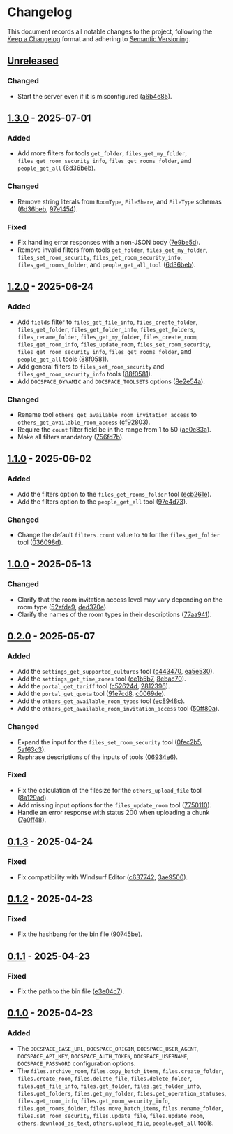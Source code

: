 # Changelog

This document records all notable changes to the project, following the [Keep a Changelog] format and adhering to [Semantic Versioning].

## [Unreleased]

<!-- There are no noticeable changes in version [unreleased]. -->

### Changed

- Start the server even if it is misconfigured ([a6b4e85]).

## [1.3.0] - 2025-07-01

### Added

- Add more filters for tools `get_folder`, `files_get_my_folder`, `files_get_room_security_info`, `files_get_rooms_folder`, and `people_get_all` ([6d36beb]).

### Changed

- Remove string literals from `RoomType`, `FileShare`, and `FileType` schemas ([6d36beb], [97e1454]).

### Fixed

- Fix handling error responses with a non-JSON body ([7e9be5d]).
- Remove invalid filters from tools `get_folder`, `files_get_my_folder`, `files_set_room_security`, `files_get_room_security_info`, `files_get_rooms_folder`, and `people_get_all_tool` ([6d36beb]).

## [1.2.0] - 2025-06-24

### Added

- Add `fields` filter to `files_get_file_info`, `files_create_folder`, `files_get_folder`, `files_get_folder_info`, `files_get_folders`, `files_rename_folder`, `files_get_my_folder`, `files_create_room`, `files_get_room_info`, `files_update_room`, `files_set_room_security`, `files_get_room_security_info`, `files_get_rooms_folder`, and `people_get_all` tools ([88f0581]).
- Add general filters to `files_set_room_security` and `files_get_room_security_info` tools ([88f0581]).
- Add `DOCSPACE_DYNAMIC` and `DOCSPACE_TOOLSETS` options ([8e2e54a]).

### Changed

- Rename tool `others_get_available_room_invitation_access` to `others_get_available_room_access` ([cf92803]).
- Require the `count` filter field be in the range from 1 to 50 ([ae0c83a]).
- Make all filters mandatory ([756fd7b]).

## [1.1.0] - 2025-06-02

### Added

- Add the filters option to the `files_get_rooms_folder` tool ([ecb261e]).
- Add the filters option to the `people_get_all` tool ([97e4d73]).

### Changed

- Change the default `filters.count` value to `30` for the `files_get_folder` tool ([036098d]).

## [1.0.0] - 2025-05-13

### Changed

- Clarify that the room invitation access level may vary depending on the room type ([52afde9], [ded370e]).
- Clarify the names of the room types in their descriptions ([77aa941]).

## [0.2.0] - 2025-05-07

### Added

- Add the `settings_get_supported_cultures` tool ([c443470], [ea5e530]).
- Add the `settings_get_time_zones` tool ([ce1b5b7], [8ebac70]).
- Add the `portal_get_tariff` tool ([c52624d], [2812396]).
- Add the `portal_get_quota` tool ([91e7cd8], [c0069de]).
- Add the `others_get_available_room_types` tool ([ec8948c]).
- Add the `others_get_available_room_invitation_access` tool ([50ff80a]).

### Changed

- Expand the input for the `files_set_room_security` tool ([0fec2b5], [5af63c3]).
- Rephrase descriptions of the inputs of tools ([06934e6]).

### Fixed

- Fix the calculation of the filesize for the `others_upload_file` tool ([8a129ad]).
- Add missing input options for the `files_update_room` tool ([7750110]).
- Handle an error response with status 200 when uploading a chunk ([7e0ff48]).

## [0.1.3] - 2025-04-24

### Fixed

- Fix compatibility with Windsurf Editor ([c637742], [3ae9500]).

## [0.1.2] - 2025-04-23

### Fixed

- Fix the hashbang for the bin file ([90745be]).

## [0.1.1] - 2025-04-23

### Fixed

- Fix the path to the bin file ([e3e04c7]).

## [0.1.0] - 2025-04-23

### Added

- The `DOCSPACE_BASE_URL`, `DOCSPACE_ORIGIN`, `DOCSPACE_USER_AGENT`, `DOCSPACE_API_KEY`, `DOCSPACE_AUTH_TOKEN`, `DOCSPACE_USERNAME`, `DOCSPACE_PASSWORD` configuration options.
- The `files.archive_room`, `files.copy_batch_items`, `files.create_folder`, `files.create_room`, `files.delete_file`, `files.delete_folder`, `files.get_file_info`, `files.get_folder`, `files.get_folder_info`, `files.get_folders`, `files.get_my_folder`, `files.get_operation_statuses`, `files.get_room_info`, `files.get_room_security_info`, `files.get_rooms_folder`, `files.move_batch_items`, `files.rename_folder`, `files.set_room_security`, `files.update_file`, `files.update_room`, `others.download_as_text`, `others.upload_file`, `people.get_all` tools.

<!-- Footnotes -->

[Keep a Changelog]: https://keepachangelog.com/en/1.1.0/
[Semantic Versioning]: https://semver.org/spec/v2.0.0.html

[Unreleased]: https://github.com/onlyoffice/docspace-mcp/compare/v1.3.0...HEAD/
[1.3.0]: https://github.com/onlyoffice/docspace-mcp/compare/v1.2.0...v1.3.0/
[1.2.0]: https://github.com/onlyoffice/docspace-mcp/compare/v1.1.0...v1.2.0/
[1.1.0]: https://github.com/onlyoffice/docspace-mcp/compare/v1.0.0...v1.1.0/
[1.0.0]: https://github.com/onlyoffice/docspace-mcp/compare/v0.2.0...v1.0.0/
[0.2.0]: https://github.com/onlyoffice/docspace-mcp/compare/v0.1.3...v0.2.0/
[0.1.3]: https://github.com/onlyoffice/docspace-mcp/compare/v0.1.2...v0.1.3/
[0.1.2]: https://github.com/onlyoffice/docspace-mcp/compare/v0.1.1...v0.1.2/
[0.1.1]: https://github.com/onlyoffice/docspace-mcp/compare/v0.1.0...v0.1.1/
[0.1.0]: https://github.com/onlyoffice/docspace-mcp/releases/tag/v0.1.0/

[a6b4e85]: https://github.com/onlyoffice/docspace-mcp/commit/a6b4e852d39d9247fd71843dc0fe7d374d78dde3/
[97e1454]: https://github.com/onlyoffice/docspace-mcp/commit/97e1454d28425b5549e4e0c7562d19e2136919c7/
[7e9be5d]: https://github.com/onlyoffice/docspace-mcp/commit/7e9be5dd0fc59c9dca2964a9588db914d020472c/
[6d36beb]: https://github.com/onlyoffice/docspace-mcp/commit/6d36beb94176e45acba35bd660e37294fc0fe22a/
[756fd7b]: https://github.com/onlyoffice/docspace-mcp/commit/756fd7bb8b97f6d0721b369fbcd265efe1a3686c/
[8e2e54a]: https://github.com/onlyoffice/docspace-mcp/commit/8e2e54a3f67647ea844047e90be189714baf677d/
[ae0c83a]: https://github.com/onlyoffice/docspace-mcp/commit/ae0c83aa87de4db1cf539547b866d656831eae94/
[88f0581]: https://github.com/onlyoffice/docspace-mcp/commit/88f058197e951b5451fb33378c5afed8164ff696/
[cf92803]: https://github.com/onlyoffice/docspace-mcp/commit/cf92803be37618cfef7bd1a313411ce775ea3cea/
[036098d]: https://github.com/onlyoffice/docspace-mcp/commit/036098db62ab4c4b29ab5e0b40c34ef1ced4efaa/
[97e4d73]: https://github.com/onlyoffice/docspace-mcp/commit/97e4d73bf6a740939e7b2223414ef82c45d4f8f0/
[ecb261e]: https://github.com/onlyoffice/docspace-mcp/commit/ecb261e0072f80bd6f989b813cc5f2823ac16c5d/
[77aa941]: https://github.com/onlyoffice/docspace-mcp/commit/77aa941cf0240d547d5c18a06dc26e26418313aa/
[ded370e]: https://github.com/onlyoffice/docspace-mcp/commit/ded370eb903008e6b8311d1e08604abe6ced464f/
[52afde9]: https://github.com/onlyoffice/docspace-mcp/commit/52afde93fdb637cd6b08af8564358ad95b25f99f/
[7e0ff48]: https://github.com/onlyoffice/docspace-mcp/commit/7e0ff480719118b0954e4cfcfc1a90d063f428c9/
[50ff80a]: https://github.com/onlyoffice/docspace-mcp/commit/50ff80a8ce87e4a838c6cb747fa927a284568242/
[ec8948c]: https://github.com/onlyoffice/docspace-mcp/commit/ec8948c271eb26eae2e953b886918afeb034215a/
[06934e6]: https://github.com/onlyoffice/docspace-mcp/commit/06934e6ae61256a619c8d01803047c019dac4048/
[7750110]: https://github.com/onlyoffice/docspace-mcp/commit/7750110bcbaa4590ede47f9fe3cc20a746046625/
[5af63c3]: https://github.com/onlyoffice/docspace-mcp/commit/5af63c36dc3f548bcf877171485574d53db0eb6b/
[0fec2b5]: https://github.com/onlyoffice/docspace-mcp/commit/0fec2b53dbb143b801193ac7965253ac91f7d259/
[c0069de]: https://github.com/onlyoffice/docspace-mcp/commit/c0069de16aaab2b0bde2653164563a312d38abb7/
[91e7cd8]: https://github.com/onlyoffice/docspace-mcp/commit/91e7cd84802a15ab53a93e8f611ba8ebbe5b7314/
[2812396]: https://github.com/onlyoffice/docspace-mcp/commit/28123964a9385498f06dd71438cbeab50a285f15/
[c52624d]: https://github.com/onlyoffice/docspace-mcp/commit/c52624d6c125174d27104978bcfbff73e43056f7/
[8ebac70]: https://github.com/onlyoffice/docspace-mcp/commit/8ebac7025ac1de75f1edd78b0c777688105301f6/
[ce1b5b7]: https://github.com/onlyoffice/docspace-mcp/commit/ce1b5b75fe082e4abaf3a74f232ee35463891db0/
[ea5e530]: https://github.com/onlyoffice/docspace-mcp/commit/ea5e5305abc8ca083420fea2014d8f85b0c361ec/
[c443470]: https://github.com/onlyoffice/docspace-mcp/commit/c44347084d3e51e6fd6e174af580085768539f9b/
[8a129ad]: https://github.com/onlyoffice/docspace-mcp/commit/8a129ad28ddd588123af044f74c51f8a7043eb0d/
[3ae9500]: https://github.com/onlyoffice/docspace-mcp/commit/3ae95005e7c0b1a5f40e0401cd6d41ab6939b675/
[c637742]: https://github.com/onlyoffice/docspace-mcp/commit/c63774232644f9479d54768b527f81390959b513/
[90745be]: https://github.com/onlyoffice/docspace-mcp/commit/90745beb9a5827bd8a7a57fc72fe84468403e26b/
[e3e04c7]: https://github.com/onlyoffice/docspace-mcp/commit/e3e04c7435b753a0bfa0b56f3c2b00ffa77e13d3/
